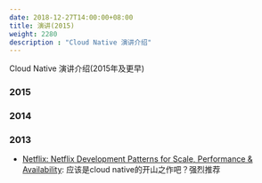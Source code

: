 ```yaml
---
date: 2018-12-27T14:00:00+08:00
title: 演讲(2015)
weight: 2280
description : "Cloud Native 演讲介绍"
---
```


Cloud Native 演讲介绍(2015年及更早)

### 2015

### 2014

### 2013

- [Netflix: Netflix Development Patterns for Scale, Performance & Availability](https://www.slideshare.net/AmazonWebServices/dmg206): 应该是cloud native的开山之作吧？强烈推荐